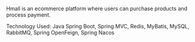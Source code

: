 Hmall is an ecommerce platform where users can purchase products and process payment.

Technology Used: Java Spring Boot, Spring MVC, Redis, MyBatis, MySQL, RabbitMQ, Spring OpenFeign, Spring Nacos
